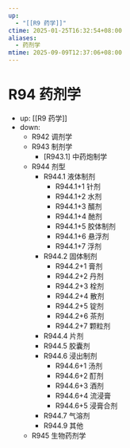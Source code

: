 ```yaml
---
up:
  - "[[R9 药学]]"
ctime: 2025-01-25T16:32:54+08:00
aliases:
  - 药剂学
mtime: 2025-09-09T12:37:06+08:00
---
```


# R94 药剂学

- up: [[R9 药学]]
- down:	
	- R942 调剂学
	- R943 制剂学
		- [R943.1] 中药炮制学
	- R944 剂型
		- R944.1 液体制剂
			- R944.1+1 针剂
			- R944.1+2 水剂
			- R944.1+3 醑剂
			- R944.1+4 酏剂
			- R944.1+5 胶体制剂
			- R944.1+6 悬浮剂
			- R944.1+7 浮剂
		- R944.2 固体制剂
			- R944.2+1 膏剂
			- R944.2+2 丹剂
			- R944.2+3 栓剂
			- R944.2+4 散剂
			- R944.2+5 锭剂
			- R944.2+6 茶剂
			- R944.2+7 颗粒剂
		- R944.4 片剂
		- R944.5 胶囊剂
		- R944.6 浸出制剂
			- R944.6+1 汤剂
			- R944.6+2 酊剂
			- R944.6+3 酒剂
			- R944.6+4 流浸膏
			- R944.6+5 浸膏合剂
		- R944.7 气溶剂
		- R944.9 其他
	- R945 生物药剂学
	
